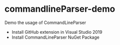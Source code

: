 # commandlineParser-demo
Demo the usage of CommandLineParser

- Install GitHub extension in Visual Studio 2019
- Install CommandLineParser NuGet Package
